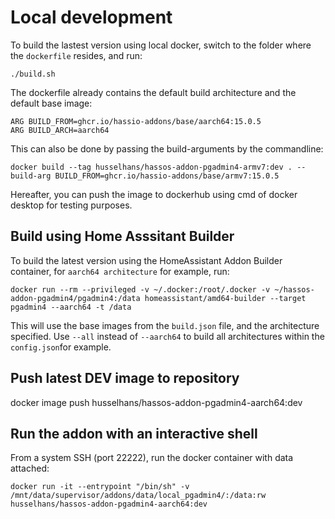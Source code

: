 # Local development

To build the lastest version using local docker, switch to the folder where the `dockerfile` resides, and run:

```
./build.sh
```
The dockerfile already contains the default build architecture and the default base image:

```
ARG BUILD_FROM=ghcr.io/hassio-addons/base/aarch64:15.0.5
ARG BUILD_ARCH=aarch64
```

This can also be done by passing the build-arguments by the commandline:
```
docker build --tag husselhans/hassos-addon-pgadmin4-armv7:dev . --build-arg BUILD_FROM=ghcr.io/hassio-addons/base/armv7:15.0.5
```

Hereafter, you can push the image to dockerhub using cmd of docker desktop for testing purposes.


## Build using Home Asssitant Builder

To build the latest version using the HomeAssistant Addon Builder container, for `aarch64 architecture` for example, run:

```
docker run --rm --privileged -v ~/.docker:/root/.docker -v ~/hassos-addon-pgadmin4/pgadmin4:/data homeassistant/amd64-builder --target pgadmin4 --aarch64 -t /data
```

This will use the base images from the `build.json` file, and the architecture specified. Use `--all` instead of `--aarch64`  to build all architectures within the `config.json`for example.

## Push latest DEV image to repository

docker image push husselhans/hassos-addon-pgadmin4-aarch64:dev

## Run the addon with an interactive shell

From a system SSH (port 22222), run the docker container with data attached:

```
docker run -it --entrypoint "/bin/sh" -v /mnt/data/supervisor/addons/data/local_pgadmin4/:/data:rw  husselhans/hassos-addon-pgadmin4-aarch64:dev
```